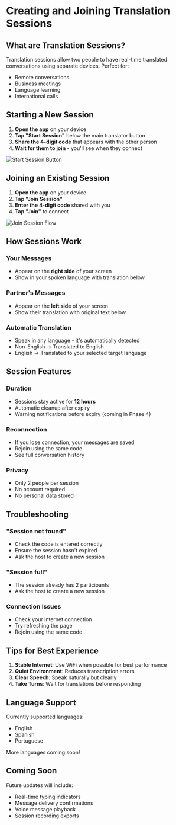 # Creating and Joining Translation Sessions

## What are Translation Sessions?

Translation sessions allow two people to have real-time translated conversations using separate devices. Perfect for:
- Remote conversations
- Business meetings
- Language learning
- International calls

## Starting a New Session

1. **Open the app** on your device
2. **Tap "Start Session"** below the main translator button
3. **Share the 4-digit code** that appears with the other person
4. **Wait for them to join** - you'll see when they connect

![Start Session Button](../images/start-session.png)

## Joining an Existing Session

1. **Open the app** on your device
2. **Tap "Join Session"** 
3. **Enter the 4-digit code** shared with you
4. **Tap "Join"** to connect

![Join Session Flow](../images/join-session.png)

## How Sessions Work

### Your Messages
- Appear on the **right side** of your screen
- Show in your spoken language with translation below

### Partner's Messages
- Appear on the **left side** of your screen
- Show their translation with original text below

### Automatic Translation
- Speak in any language - it's automatically detected
- Non-English → Translated to English
- English → Translated to your selected target language

## Session Features

### Duration
- Sessions stay active for **12 hours**
- Automatic cleanup after expiry
- Warning notifications before expiry (coming in Phase 4)

### Reconnection
- If you lose connection, your messages are saved
- Rejoin using the same code
- See full conversation history

### Privacy
- Only 2 people per session
- No account required
- No personal data stored

## Troubleshooting

### "Session not found"
- Check the code is entered correctly
- Ensure the session hasn't expired
- Ask the host to create a new session

### "Session full"
- The session already has 2 participants
- Ask the host to create a new session

### Connection Issues
- Check your internet connection
- Try refreshing the page
- Rejoin using the same code

## Tips for Best Experience

1. **Stable Internet**: Use WiFi when possible for best performance
2. **Quiet Environment**: Reduces transcription errors
3. **Clear Speech**: Speak naturally but clearly
4. **Take Turns**: Wait for translations before responding

## Language Support

Currently supported languages:
- English
- Spanish
- Portuguese

More languages coming soon!

## Coming Soon

Future updates will include:
- Real-time typing indicators
- Message delivery confirmations
- Voice message playback
- Session recording exports